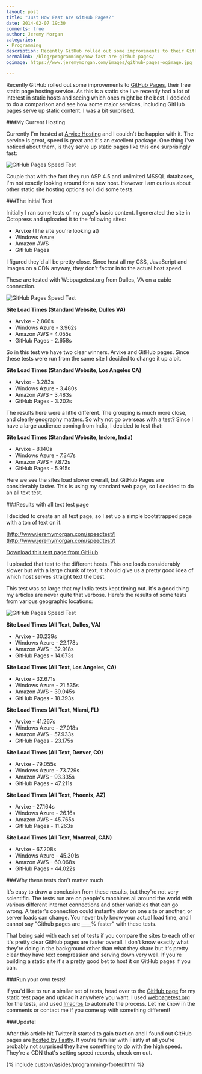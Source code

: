 ```yaml
---
layout: post
title: "Just How Fast Are GitHub Pages?"
date: 2014-02-07 19:30
comments: true
author: Jeremy Morgan
categories: 
- Programming
description: Recently GitHub rolled out some improvements to their GitHub Pages static page hosting services. I decided to do a comparison and put them to the test.
permalink: /blog/programming/how-fast-are-github-pages/
ogimage: https://www.jeremymorgan.com/images/github-pages-ogimage.jpg

---
```

Recently GitHub rolled out some improvements to [GitHub Pages](https://github.com/blog/1715-faster-more-awesome-github-pages), their free static page hosting service. As this is a static site I've recently had a lot of interest in static hosts and seeing which ones might be the best. I decided to do a comparison and see how some major services, including GitHub pages serve up static content. I was a bit surprised.

<!-- more --> 
###My Current Hosting

Currently I'm hosted at [Arvixe Hosting](https://affiliates.arvixe.com/track.php?id=5348&tid1=homepage) and I couldn't be happier with it. The service is great, speed is great and it's an excellent package. One thing I've noticed about them, is they serve up static pages like this one surprisingly fast:

![GitHub Pages Speed Test](https://www.jeremymorgan.com/images/github-pages-speed-test-1.jpg)

Couple that with the fact they run ASP 4.5 and unlimited MSSQL databases, I'm not exactly looking around for a new host. However I am curious about other static site hosting options so I did some tests. 

###The Initial Test

Initially I ran some tests of my page's basic content. I generated the site in Octopress and uploaded it to the following sites:

- Arvixe (The site you're looking at)
- Windows Azure
- Amazon AWS
- GitHub Pages

I figured they'd all be pretty close. Since host all my CSS, JavaScript and Images on a CDN anyway, they don't factor in to the actual host speed.

These are tested with Webpagetest.org from Dulles, VA on a cable connection. 

![GitHub Pages Speed Test](https://www.jeremymorgan.com/images/github-pages-speed-test-3.jpg)

**Site Load Times (Standard Website, Dulles VA)**

- Arvixe - 2.866s
- Windows Azure - 3.962s
- Amazon AWS - 4.055s
- GitHub Pages - 2.658s

So in this test we have two clear winners. Arvixe and GitHub pages. Since these tests were run from the same site I decided to change it up a bit. 

**Site Load Times (Standard Website, Los Angeles CA)**

- Arvixe - 3.283s
- Windows Azure - 3.480s
- Amazon AWS - 3.483s
- GitHub Pages - 3.202s

The results here were a little different. The grouping is much more close, and clearly geography matters. So why not go overseas with a test? Since I have a large audience coming from India, I decided to test that:

**Site Load Times (Standard Website, Indore, India)**

- Arvixe - 8.140s
- Windows Azure - 7.347s
- Amazon AWS - 7.872s
- GitHub Pages - 5.915s

Here we see the sites load slower overall, but GitHub Pages are considerably faster. This is using my standard web page, so I decided to do an all text test. 

###Results with all text test page

I decided to create an all text page, so I set up a simple bootstrapped page with a ton of text on it.

[http://www.jeremymorgan.com/speedtest/](http://www.jeremymorgan.com/speedtest/)

<a href="https://github.com/JeremyMorgan/staticpagetest" rel="nofollow">Download this test page from GitHub</a>

I uploaded that test to the different hosts. This one loads considerably slower but with a large chunk of text, it should give us a pretty good idea of which host serves straight text the best. 

This test was so large that my India tests kept timing out. It's a good thing my articles are never quite that verbose. Here's the results of some tests from various geographic locations:

![GitHub Pages Speed Test](https://www.jeremymorgan.com/images/github-pages-speed-test-2.jpg)

**Site Load Times (All Text, Dulles, VA)**

- Arvixe - 30.239s
- Windows Azure - 22.178s
- Amazon AWS - 32.918s
- GitHub Pages - 14.673s

**Site Load Times (All Text, Los Angeles, CA)**

- Arvixe - 32.671s
- Windows Azure - 21.535s
- Amazon AWS - 39.045s
- GitHub Pages - 18.393s

**Site Load Times (All Text, Miami, FL)**

- Arvixe - 41.267s
- Windows Azure - 27.018s
- Amazon AWS - 57.933s
- GitHub Pages - 23.175s

**Site Load Times (All Text, Denver, CO)**

- Arvixe - 79.055s
- Windows Azure - 73.729s
- Amazon AWS - 93.335s
- GitHub Pages - 47.211s

**Site Load Times (All Text, Phoenix, AZ)**

- Arvixe - 27.164s
- Windows Azure - 26.16s
- Amazon AWS - 45.765s
- GitHub Pages - 11.263s

**Site Load Times (All Text, Montreal, CAN)**

- Arvixe - 67.208s
- Windows Azure - 45.301s
- Amazon AWS - 60.068s
- GitHub Pages - 44.022s


###Why these tests don't matter much

It's easy to draw a conclusion from these results, but they're not very scientific. The tests run are on people's machines all around the world with various different internet connections and other variables that can go wrong. A tester's connection could instantly slow on one site or another, or server loads can change. You never truly know your actual load time, and I cannot say "Github pages are ____% faster" with these tests. 

That being said with each set of tests if you compare the sites to each other it's pretty clear GitHub pages are faster overall. I don't know exactly what they're doing in the background other than what they share but it's pretty clear they have text compression and serving down very well. If you're building a static site it's a pretty good bet to host it on GitHub pages if you can.

###Run your own tests!

If you'd like to run a similar set of tests, head over to the <a href="https://github.com/JeremyMorgan/staticpagetest" rel="nofollow">GitHub page</a> for my static test page and upload it anywhere you want. I used <a href="http://www.webpagetest.org" rel="nofollow">webpagetest.org</a> for the tests, and used <a href="https://addons.mozilla.org/en-US/firefox/addon/imacros-for-firefox/" rel="nofollow">Imacros</a> to automate the process. Let me know in the comments or contact me if you come up with something different!

###Update!

After this article hit Twitter it started to gain traction and I found out GitHub pages are <a href="https://www.fastly.com/" target="_blank">hosted by Fastly</a>. If you're familiar with Fastly at all you're probably not surprised they have something to do with the high speed. They're a CDN that's setting speed records, check em out. 


{% include custom/asides/programming-footer.html %}